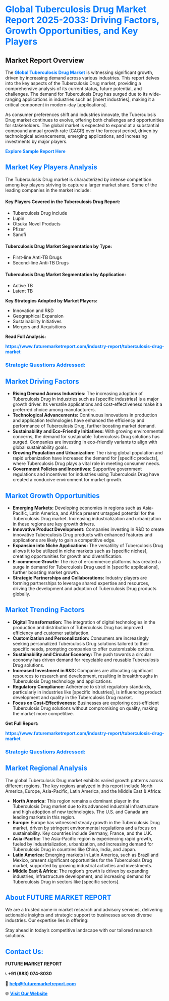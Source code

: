 <h1 style="color: #007BFF;">Global Tuberculosis Drug Market Report 2025-2033: Driving Factors, Growth Opportunities, and Key Players</h1>

<section id="overview">
<h2>Market Report Overview</h2>
<p>The <a href="https://www.futuremarketreport.com/industry-report/tuberculosis-drug-market" style="color: #007BFF; text-decoration: none;"><strong>Global Tuberculosis Drug Market</strong></a> is witnessing significant growth, driven by increasing demand across various industries. This report delves into the key aspects of the Tuberculosis Drug market, providing a comprehensive analysis of its current status, future potential, and challenges. The demand for Tuberculosis Drug has surged due to its wide-ranging applications in industries such as [insert industries], making it a critical component in modern-day [applications].</p>
<p>As consumer preferences shift and industries innovate, the Tuberculosis Drug market continues to evolve, offering both challenges and opportunities for stakeholders. The global market is expected to expand at a substantial compound annual growth rate (CAGR) over the forecast period, driven by technological advancements, emerging applications, and increasing investments by major players.</p>
</section>

<section id="overview">
<p><a href="https://www.futuremarketreport.com/request-sample/reportId=97155" style="color: #007BFF; text-decoration: none;"><strong>Explore Sample Report Here</strong></a></p>
</section>

<section id="key-players">
<h2 style="color: #007BFF;">Market Key Players Analysis</h2>
<p>The Tuberculosis Drug market is characterized by intense competition among key players striving to capture a larger market share. Some of the leading companies in the market include:</p>
<h4>Key Players Covered in the Tuberculosis Drug Report:</h4>
<ul><li>Tuberculosis Drug include</li><li>Lupin</li><li>Otsuka Novel Products</li><li>Pfizer</li><li>Sanofi</li></ul>
<h4>Tuberculosis Drug Market Segmentation by Type:</h4>
<ul><li>First-line Anti-TB Drugs</li><li>Second-line Anti-TB Drugs</li></ul>

<h4>Tuberculosis Drug Market Segmentation by Application:</h4>
<ul><li>Active TB</li><li>Latent TB</li></ul>
<p><strong>Key Strategies Adopted by Market Players:</strong></p>
<ul>
<li>Innovation and R&D</li>
<li>Geographical Expansion</li>
<li>Sustainability Initiatives</li>
<li>Mergers and Acquisitions</li>
</ul>
</section>

<section>
<p><strong>Read Full Analysis: </strong></p><a href="https://www.futuremarketreport.com/industry-report/tuberculosis-drug-market" style="color: #007BFF; text-decoration: none;"><strong>https://www.futuremarketreport.com/industry-report/tuberculosis-drug-market</strong></a>
<h3 style="color: #007BFF;">Strategic Questions Addressed:</h3>
</section>

<section id="driving-factors">
<h2 style="color: #007BFF;">Market Driving Factors</h2>
<ul>
<li><strong>Rising Demand Across Industries:</strong> The increasing adoption of Tuberculosis Drug in industries such as [specific industries] is a major growth driver. Its versatile applications and cost-effectiveness make it a preferred choice among manufacturers.</li>
<li><strong>Technological Advancements:</strong> Continuous innovations in production and application technologies have enhanced the efficiency and performance of Tuberculosis Drug, further boosting market demand.</li>
<li><strong>Sustainability and Eco-Friendly Initiatives:</strong> With growing environmental concerns, the demand for sustainable Tuberculosis Drug solutions has surged. Companies are investing in eco-friendly variants to align with global sustainability goals.</li>
<li><strong>Growing Population and Urbanization:</strong> The rising global population and rapid urbanization have increased the demand for [specific products], where Tuberculosis Drug plays a vital role in meeting consumer needs.</li>
<li><strong>Government Policies and Incentives:</strong> Supportive government regulations and incentives for industries using Tuberculosis Drug have created a conducive environment for market growth.</li>
</ul>
</section>

<section id="growth-opportunities">
<h2 style="color: #007BFF;">Market Growth Opportunities</h2>
<ul>
<li><strong>Emerging Markets:</strong> Developing economies in regions such as Asia-Pacific, Latin America, and Africa present untapped potential for the Tuberculosis Drug market. Increasing industrialization and urbanization in these regions are key growth drivers.</li>
<li><strong>Innovative Product Development:</strong> Companies investing in R&D to create innovative Tuberculosis Drug products with enhanced features and applications are likely to gain a competitive edge.</li>
<li><strong>Expansion into Niche Applications:</strong> The versatility of Tuberculosis Drug allows it to be utilized in niche markets such as [specific niches], creating opportunities for growth and diversification.</li>
<li><strong>E-commerce Growth:</strong> The rise of e-commerce platforms has created a surge in demand for Tuberculosis Drug used in [specific applications], further boosting market growth.</li>
<li><strong>Strategic Partnerships and Collaborations:</strong> Industry players are forming partnerships to leverage shared expertise and resources, driving the development and adoption of Tuberculosis Drug products globally.</li>
</ul>
</section>

<section id="trending-factors">
<h2 style="color: #007BFF;">Market Trending Factors</h2>
<ul>
<li><strong>Digital Transformation:</strong> The integration of digital technologies in the production and distribution of Tuberculosis Drug has improved efficiency and customer satisfaction.</li>
<li><strong>Customization and Personalization:</strong> Consumers are increasingly seeking personalized Tuberculosis Drug solutions tailored to their specific needs, prompting companies to offer customizable options.</li>
<li><strong>Sustainability and Circular Economy:</strong> The push towards a circular economy has driven demand for recyclable and reusable Tuberculosis Drug solutions.</li>
<li><strong>Increased Investment in R&D:</strong> Companies are allocating significant resources to research and development, resulting in breakthroughs in Tuberculosis Drug technology and applications.</li>
<li><strong>Regulatory Compliance:</strong> Adherence to strict regulatory standards, particularly in industries like [specific industries], is influencing product development and quality in the Tuberculosis Drug market.</li>
<li><strong>Focus on Cost-Effectiveness:</strong> Businesses are exploring cost-efficient Tuberculosis Drug solutions without compromising on quality, making the market more competitive.</li>
</ul>
</section>

<section>
<p><strong>Get Full Report: </strong></p><a href="https://www.futuremarketreport.com/industry-report/tuberculosis-drug-market" style="color: #007BFF; text-decoration: none;"><strong>https://www.futuremarketreport.com/industry-report/tuberculosis-drug-market</strong></a>
<h3 style="color: #007BFF;">Strategic Questions Addressed:</h3>
</section>


<section id="regional-analysis">
<h2 style="color: #007BFF;">Market Regional Analysis</h2>
<p>The global Tuberculosis Drug market exhibits varied growth patterns across different regions. The key regions analyzed in this report include North America, Europe, Asia-Pacific, Latin America, and the Middle East & Africa:</p>
<ul>
<li><strong>North America:</strong> This region remains a dominant player in the Tuberculosis Drug market due to its advanced industrial infrastructure and high adoption of new technologies. The U.S. and Canada are leading markets in this region.</li>
<li><strong>Europe:</strong> Europe has witnessed steady growth in the Tuberculosis Drug market, driven by stringent environmental regulations and a focus on sustainability. Key countries include Germany, France, and the U.K.</li>
<li><strong>Asia-Pacific:</strong> The Asia-Pacific region is experiencing rapid growth, fueled by industrialization, urbanization, and increasing demand for Tuberculosis Drug in countries like China, India, and Japan.</li>
<li><strong>Latin America:</strong> Emerging markets in Latin America, such as Brazil and Mexico, present significant opportunities for the Tuberculosis Drug market, supported by growing industrial activities and investments.</li>
<li><strong>Middle East & Africa:</strong> The region’s growth is driven by expanding industries, infrastructure development, and increasing demand for Tuberculosis Drug in sectors like [specific sectors].</li>
</ul>
</section>

<footer>
<h2 style="color: #007BFF;">About FUTURE MARKET REPORT</h2>
<p>We are a trusted name in market research and advisory services, delivering actionable insights and strategic support to businesses across diverse industries. Our expertise lies in offering:</p>

<p>Stay ahead in today’s competitive landscape with our tailored research solutions.</p>

<h2 style="color: #007BFF;">Contact Us:</h2>
<p><strong>FUTURE MARKET REPORT</strong></p>
<p>📞 <strong>+91 (883) 074-8030</strong></p>
<p>📧 <strong><a href="mailto:help@futuremarketreport.com" style="color: #007BFF;">help@futuremarketreport.com</a></strong></p>
<p>🌐 <strong><a href="https://www.futuremarketreport.com/" style="color: #007BFF;">Visit Our Website</a></strong></p>
</footer>